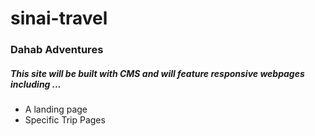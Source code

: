 # sinai-travel

### Dahab Adventures

##### This site will be built with CMS and will feature responsive webpages including ...


- A landing page
- Specific Trip Pages
